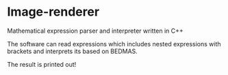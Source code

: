 # Image-renderer
Mathematical expression parser and interpreter written in C++

The software can read expressions which includes nested expressions with brackets and interprets its based 
on BEDMAS.

The result is printed out!
